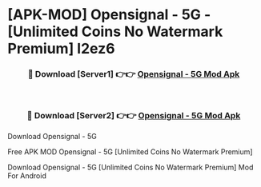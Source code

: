 # [APK-MOD] Opensignal - 5G - [Unlimited Coins No Watermark Premium] l2ez6



<div align="center">
<h3>🔴 Download [Server1] 👉👉 <a href="https://momento.my/?title=Opensignal_-_5G">Opensignal - 5G Mod Apk</a></h3><br>

<h3>🔴 Download [Server2] 👉👉 <a href="https://momento.my/?title=Opensignal_-_5G">Opensignal - 5G Mod Apk</a></h3>
</div>



Download Opensignal - 5G 

Free APK MOD Opensignal - 5G [Unlimited Coins No Watermark Premium]

Download Opensignal - 5G [Unlimited Coins No Watermark Premium] Mod For Android
